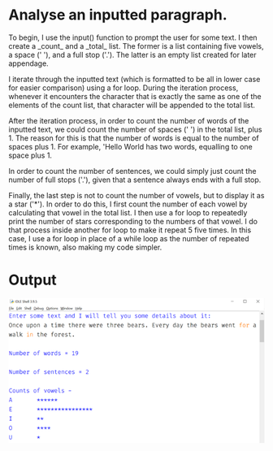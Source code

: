 # Analyse an inputted paragraph.
 <p>To begin, I use the input() function to prompt the user for some text. I then create a _count_ and a _total_ list. The former is a list containing five vowels, a space (' '), and a full stop ('.'). The latter is an empty list created for later appendage.</p>
<p>I iterate through the inputted text (which is formatted to be all in lower case for easier comparison) using a for loop. During the iteration process, whenever it encounters the character that is exactly the same as one of the elements of the count list, that character will be appended to the total list.</p>
<p>After the iteration process, in order to count the number of words of the inputted text, we could count the number of spaces (' ') in the total list, plus 1. The reason for this is that the number of words is equal to the number of spaces plus 1. For example, 'Hello World has two words, equalling to one space plus 1.</p>
<p>In order to count the number of sentences, we could simply just count the number of full stops ('.'), given that a sentence always ends with a full stop.</p>
<p>Finally, the last step is not to count the number of vowels, but to display it as a star ('*'). In order to do this, I first count the number of each vowel by calculating that vowel in the total list. I then use a for loop to repeatedly print the number of stars corresponding to the numbers of that vowel. I do that process inside another for loop to make it repeat 5 five times. In this case, I use a for loop in place of a while loop as the number of repeated times is known, also making my code simpler.</p>

# Output
![An example of successfully working with a sentence](output.png)
